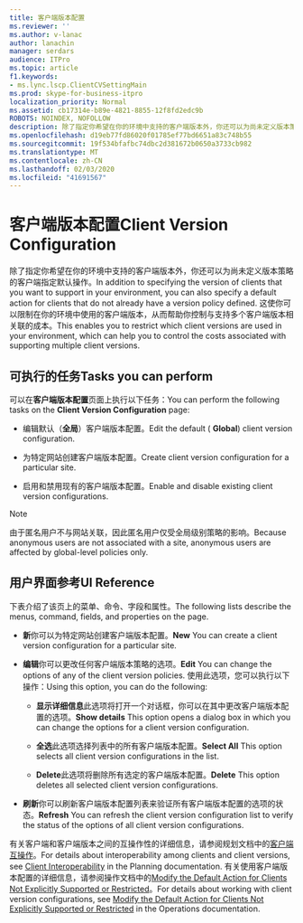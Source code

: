 ```yaml
---
title: 客户端版本配置
ms.reviewer: ''
ms.author: v-lanac
author: lanachin
manager: serdars
audience: ITPro
ms.topic: article
f1.keywords:
- ms.lync.lscp.ClientCVSettingMain
ms.prod: skype-for-business-itpro
localization_priority: Normal
ms.assetid: cb17314e-b89e-4821-8855-12f8fd2edc9b
ROBOTS: NOINDEX, NOFOLLOW
description: 除了指定你希望在你的环境中支持的客户端版本外，你还可以为尚未定义版本策略的客户端指定默认操作。 这使你可以限制在你的环境中使用的客户端版本，从而帮助你控制与支持多个客户端版本相关联的成本。
ms.openlocfilehash: d19eb77fd86020f01785ef77bd6651a83c748b55
ms.sourcegitcommit: 19f534bfafbc74dbc2d381672b0650a3733cb982
ms.translationtype: MT
ms.contentlocale: zh-CN
ms.lasthandoff: 02/03/2020
ms.locfileid: "41691567"
---
```

# <a name="client-version-configuration"></a><span data-ttu-id="59c0b-104">客户端版本配置</span><span class="sxs-lookup"><span data-stu-id="59c0b-104">Client Version Configuration</span></span>

<span data-ttu-id="59c0b-105">除了指定你希望在你的环境中支持的客户端版本外，你还可以为尚未定义版本策略的客户端指定默认操作。</span><span class="sxs-lookup"><span data-stu-id="59c0b-105">In addition to specifying the version of clients that you want to support in your environment, you can also specify a default action for clients that do not already have a version policy defined.</span></span> <span data-ttu-id="59c0b-106">这使你可以限制在你的环境中使用的客户端版本，从而帮助你控制与支持多个客户端版本相关联的成本。</span><span class="sxs-lookup"><span data-stu-id="59c0b-106">This enables you to restrict which client versions are used in your environment, which can help you to control the costs associated with supporting multiple client versions.</span></span>

## <a name="tasks-you-can-perform"></a><span data-ttu-id="59c0b-107">可执行的任务</span><span class="sxs-lookup"><span data-stu-id="59c0b-107">Tasks you can perform</span></span>

<span data-ttu-id="59c0b-108">可以在**客户端版本配置**页面上执行以下任务：</span><span class="sxs-lookup"><span data-stu-id="59c0b-108">You can perform the following tasks on the **Client Version Configuration** page:</span></span>

- <span data-ttu-id="59c0b-109">编辑默认（**全局**）客户端版本配置。</span><span class="sxs-lookup"><span data-stu-id="59c0b-109">Edit the default ( **Global**) client version configuration.</span></span>

- <span data-ttu-id="59c0b-110">为特定网站创建客户端版本配置。</span><span class="sxs-lookup"><span data-stu-id="59c0b-110">Create client version configuration for a particular site.</span></span>

- <span data-ttu-id="59c0b-111">启用和禁用现有的客户端版本配置。</span><span class="sxs-lookup"><span data-stu-id="59c0b-111">Enable and disable existing client version configurations.</span></span>

> [!NOTE]
> <span data-ttu-id="59c0b-112">由于匿名用户不与网站关联，因此匿名用户仅受全局级别策略的影响。</span><span class="sxs-lookup"><span data-stu-id="59c0b-112">Because anonymous users are not associated with a site, anonymous users are affected by global-level policies only.</span></span>

## <a name="ui-reference"></a><span data-ttu-id="59c0b-113">用户界面参考</span><span class="sxs-lookup"><span data-stu-id="59c0b-113">UI Reference</span></span>

<span data-ttu-id="59c0b-114">下表介绍了该页上的菜单、命令、字段和属性。</span><span class="sxs-lookup"><span data-stu-id="59c0b-114">The following lists describe the menus, command, fields, and properties on the page.</span></span>

- <span data-ttu-id="59c0b-115">**新**你可以为特定网站创建客户端版本配置。</span><span class="sxs-lookup"><span data-stu-id="59c0b-115">**New** You can create a client version configuration for a particular site.</span></span>

- <span data-ttu-id="59c0b-116">**编辑**你可以更改任何客户端版本策略的选项。</span><span class="sxs-lookup"><span data-stu-id="59c0b-116">**Edit** You can change the options of any of the client version policies.</span></span> <span data-ttu-id="59c0b-117">使用此选项，您可以执行以下操作：</span><span class="sxs-lookup"><span data-stu-id="59c0b-117">Using this option, you can do the following:</span></span>

  - <span data-ttu-id="59c0b-118">**显示详细信息**此选项将打开一个对话框，你可以在其中更改客户端版本配置的选项。</span><span class="sxs-lookup"><span data-stu-id="59c0b-118">**Show details** This option opens a dialog box in which you can change the options for a client version configuration.</span></span>

  - <span data-ttu-id="59c0b-119">**全选**此选项选择列表中的所有客户端版本配置。</span><span class="sxs-lookup"><span data-stu-id="59c0b-119">**Select All** This option selects all client version configurations in the list.</span></span>

  - <span data-ttu-id="59c0b-120">**Delete**此选项将删除所有选定的客户端版本配置。</span><span class="sxs-lookup"><span data-stu-id="59c0b-120">**Delete** This option deletes all selected client version configurations.</span></span>

- <span data-ttu-id="59c0b-121">**刷新**你可以刷新客户端版本配置列表来验证所有客户端版本配置的选项的状态。</span><span class="sxs-lookup"><span data-stu-id="59c0b-121">**Refresh** You can refresh the client version configuration list to verify the status of the options of all client version configurations.</span></span>

<span data-ttu-id="59c0b-122">有关客户端和客户端版本之间的互操作性的详细信息，请参阅规划文档中的[客户端互操作](https://technet.microsoft.com/library/0f126571-91a2-45d5-855c-1e4ddb45fc04.aspx)。</span><span class="sxs-lookup"><span data-stu-id="59c0b-122">For details about interoperability among clients and client versions, see [Client Interoperability](https://technet.microsoft.com/library/0f126571-91a2-45d5-855c-1e4ddb45fc04.aspx) in the Planning documentation.</span></span> <span data-ttu-id="59c0b-123">有关使用客户端版本配置的详细信息，请参阅操作文档中的[Modify the Default Action for Clients Not Explicitly Supported or Restricted](https://technet.microsoft.com/library/548dd0f5-62fe-4c3f-8952-2b9fd4c5fff3.aspx)。</span><span class="sxs-lookup"><span data-stu-id="59c0b-123">For details about working with client version configurations, see [Modify the Default Action for Clients Not Explicitly Supported or Restricted](https://technet.microsoft.com/library/548dd0f5-62fe-4c3f-8952-2b9fd4c5fff3.aspx) in the Operations documentation.</span></span>

